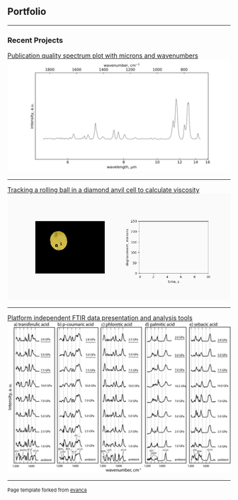 ## Portfolio

---

### Recent Projects

[Publication quality spectrum plot with microns and wavenumbers](https://drwrenmontgomery.github.io/micron-wavenumber/)
<img src="images/wn-um-example.jpg?raw=true"/>

---
[Tracking a rolling ball in a diamond anvil cell to calculate viscosity](https://github.com/drwrenmontgomery/rolling-sphere)
<img src="images/velocity_final.gif"/>

---
[Platform independent FTIR data presentation and analysis tools](https://github.com/drwrenmontgomery/HiPressureFTIR)
<img src="images/hiPTexample.jpg?raw=true"/>

---
<p style="font-size:11px">Page template forked from <a href="https://github.com/evanca/quick-portfolio">evanca</a></p>
<!-- Remove above link if you don't want to attibute -->
